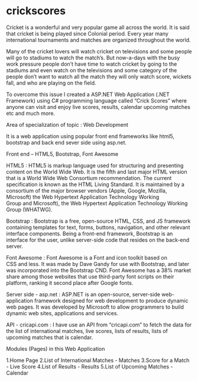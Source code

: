 # crickscores

Cricket is a wonderful and very popular game all across the world. It is said that cricket is being played since Colonial period. Every year many international tournaments and matches are organized throughout the world.


Many of the cricket lovers will watch cricket on televisions and some people will go to stadiums to watch the match’s. But now-a-days with the busy work pressure people don’t have time to watch cricket by going to the stadiums and even watch on the televisions and some category of the people don’t  want to watch all the match they will only watch score, wickets fall, and who are playing on the field.

To overcome this issue I created a ASP.NET Web Application (.NET Framework) using C# programming language called “Crick Scores” where anyone can visit and enjoy live scores, results, calendar upcoming matches etc and much more.

Area of specialization of topic : Web Development

It is a web application using popular front end frameworks like html5, bootstrap and back end sever side using asp.net.
 
Front end – HTML5, Bootstrap, Font Awesome

HTML5 : HTML5 is  markup language used for structuring and presenting content on the World Wide Web. It is the fifth and last major HTML version that is a World Wide Web Consortium recommendation. The current specification is known as the HTML Living Standard. It is maintained by a consortium of the major browser vendors (Apple, Google, Mozilla, Microsoft) the Web Hypertext Application Technology Working Group and Microsoft), the Web Hypertext Application Technology Working Group (WHATWG). 

Bootstrap : Bootstrap is a free, open-source HTML, CSS, and JS framework containing templates for text, forms, buttons, navigation, and other relevant interface components. Being a front-end framework, Bootstrap is an interface for the user, unlike server-side code that resides on the back-end server.

Font Awesome : Font Awesome is a Font and icon toolkit based on CSS and less. It was made by Dave Gandy for use with Bootstrap, and later was incorporated into the Bootstrap CND. Font Awesome has a 38% market share among those websites that use third-party font scripts on their platform, ranking it second place after Google fonts.

Server side - asp.net : ASP.NET is an open-source, server-side web-application framework designed for web development to produce dynamic web pages. It was developed by Microsoft to allow programmers to build dynamic web sites, applications and services.

API - cricapi.com : I have use an API from “cricapi.com” to fetch the data for the list of international matches, live scores, lists of results, lists of upcoming matches that is calendar.


Modules (Pages) in this Web Application

1.Home Page
2.List of International Matches - Matches
3.Score for a Match - Live Score
4.List of Results - Results
5.List of Upcoming Matches - Calendar


